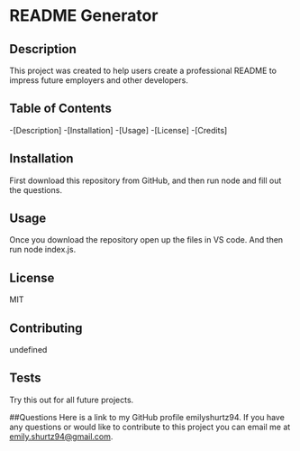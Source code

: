 # README Generator

## Description
This project was created to help users create a professional README to impress future employers and other developers. 

## Table of Contents
-[Description]
-[Installation]
-[Usage]
-[License] 
-[Credits] 


## Installation
First download this repository from GitHub, and then run node and fill out the questions.

## Usage
Once you download the repository open up the files in VS code. And then run node index.js.

## License
MIT

## Contributing
undefined

## Tests
Try this out for all future projects.

##Questions
Here is a link to my GitHub profile emilyshurtz94.
If you have any questions or would like to contribute to this  project you can email me at emily.shurtz94@gmail.com.
